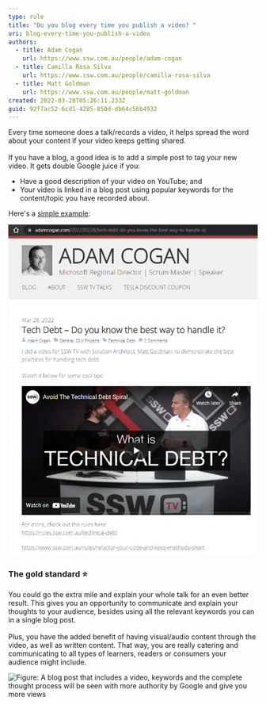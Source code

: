 ```yaml
---
type: rule
title: "Do you blog every time you publish a video? "
uri: blog-every-time-you-publish-a-video
authors:
  - title: Adam Cogan
    url: https://www.ssw.com.au/people/adam-cogan
  - title: Camilla Rosa Silva
    url: https://www.ssw.com.au/people/camilla-rosa-silva
  - title: Matt Goldman
    url: https://www.ssw.com.au/people/matt-goldman
created: 2022-03-28T05:26:11.233Z
guid: 92f7ac52-6cd1-4285-850d-db64c56b4932
---
```

Every time someone does a talk/records a video, it helps spread the word about your content if your video keeps getting shared. \
\
If you have a blog, a good idea is to add a simple post to tag your new video. It gets double Google juice if you:

* Have a good description of your video on YouTube; and
* Your video is linked in a blog post using popular keywords for the content/topic you have recorded about.

<!--endintro-->

Here's a [simple example](https://adamcogan.com/2022/03/28/tech-debt-do-you-know-the-best-way-to-handle-it/):

![Figure: A simple blog post with your video embeded will help expand the audience for your video/content](adam-cogan-simple-example.png)

### **The gold standard ⭐**

You could go the extra mile and explain your whole talk for an even better result. This gives you an opportunity to communicate and explain your thoughts to your audience, besides using all the relevant keywords you can in a single blog post. \
\
Plus, you have the added benefit of having visual/audio content through the video, as well as written content. That way, you are really catering and communicating to all types of learners, readers or consumers your audience might include.

![Figure: A blog post that includes a video, keywords and the complete thought process will be seen with more authority by Google and give you more views](/static/d4b8c03a75bd571d4c7b57ad4f026e67/72e01/matt-goldman-blog-good-example.jpg)
